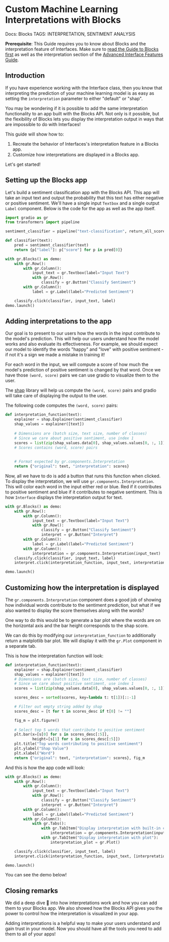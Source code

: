 # Custom Machine Learning Interpretations with Blocks
Docs: Blocks
TAGS: INTERPRETATION, SENTIMENT ANALYSIS

**Prerequisite**: This Guide requires you to know about Blocks and the interpretation feature of Interfaces.
Make sure to [read the Guide to Blocks first](/introduction_to_blocks) as well as the
interpretation section of the [Advanced Interface Features Guide](/advanced_interface_features).

## Introduction

If you have experience working with the Interface class, then you know that interpreting the prediction of your machine learning model
is as easy as setting the `interpretation` parameter to either "default" or "shap".

You may be wondering if it is possible to add the same interpretation functionality to an app built with the Blocks API.
Not only is it possible, but the flexibility of Blocks lets you display the interpretation output in ways that are
impossible to do with Interfaces!

This guide will show how to:

1. Recreate the behavior of Interfaces's interpretation feature in a Blocks app.
2. Customize how interpretations are displayed in a Blocks app.

Let's get started!

## Setting up the Blocks app

Let's build a sentiment classification app with the Blocks API.
This app will take an input text and output the probability that this text has either negative or positive sentiment.
We'll have a single input `Textbox` and a single output `Label` component.
Below is the code for the app as well as the app itself.

```python
import gradio as gr 
from transformers import pipeline

sentiment_classifier = pipeline("text-classification", return_all_scores=True)

def classifier(text):
    pred = sentiment_classifier(text)
    return {p["label"]: p["score"] for p in pred[0]}

with gr.Blocks() as demo:
    with gr.Row():
        with gr.Column():
            input_text = gr.Textbox(label="Input Text")
            with gr.Row():
                classify = gr.Button("Classify Sentiment")
        with gr.Column():
            label = gr.Label(label="Predicted Sentiment")

    classify.click(classifier, input_text, label)
demo.launch()
```

## Adding interpretations to the app

Our goal is to present to our users how the words in the input contribute to the model's prediction.
This will help our users understand how the model works and also evaluate its effectiveness.
For example, we should expect our model to identify the words "happy" and "love" with positive sentiment - if not it's a sign we made a mistake in training it!

For each word in the input, we will compute a score of how much the model's prediction of positive sentiment is changed by that word.
Once we have those `(word, score)` pairs we can use gradio to visualize them to the user.

The [shap](https://shap.readthedocs.io/en/stable/index.html) library will help us compute the `(word, score)` pairs and
gradio will take care of displaying the output to the user.

The following code computes the `(word, score)` pairs:

```python
def interpretation_function(text):
    explainer = shap.Explainer(sentiment_classifier)
    shap_values = explainer([text])
    
    # Dimensions are (batch size, text size, number of classes)
    # Since we care about positive sentiment, use index 1
    scores = list(zip(shap_values.data[0], shap_values.values[0, :, 1]))
    # Scores contains (word, score) pairs
    
    
    # Format expected by gr.components.Interpretation
    return {"original": text, "interpretation": scores}
```

Now, all we have to do is add a button that runs this function when clicked.
To display the interpretation, we will use `gr.components.Interpretation`.
This will color each word in the input either red or blue.
Red if it contributes to positive sentiment and blue if it contributes to negative sentiment.
This is how `Interface` displays the interpretation output for text.

```python
with gr.Blocks() as demo:
    with gr.Row():
        with gr.Column():
            input_text = gr.Textbox(label="Input Text")
            with gr.Row():
                classify = gr.Button("Classify Sentiment")
                interpret = gr.Button("Interpret")
        with gr.Column():
            label = gr.Label(label="Predicted Sentiment")
        with gr.Column():
            interpretation = gr.components.Interpretation(input_text)
    classify.click(classifier, input_text, label)
    interpret.click(interpretation_function, input_text, interpretation)

demo.launch()
```

## Customizing how the interpretation is displayed

The `gr.components.Interpretation` component does a good job of showing how individual words contribute to the sentiment prediction,
but what if we also wanted to display the score themselves along with the words?

One way to do this would be to generate a bar plot where the words are on the horizontal axis and the bar height corresponds
to the shap score.

We can do this by modifying our `interpretation_function` to additionally return a matplotlib bar plot.
We will display it with the `gr.Plot` component in a separate tab.

This is how the interpretation function will look:
```python
def interpretation_function(text):
    explainer = shap.Explainer(sentiment_classifier)
    shap_values = explainer([text])
    # Dimensions are (batch size, text size, number of classes)
    # Since we care about positive sentiment, use index 1
    scores = list(zip(shap_values.data[0], shap_values.values[0, :, 1]))

    scores_desc = sorted(scores, key=lambda t: t[1])[::-1]

    # Filter out empty string added by shap
    scores_desc = [t for t in scores_desc if t[0] != ""]

    fig_m = plt.figure()
    
    # Select top 5 words that contribute to positive sentiment
    plt.bar(x=[s[0] for s in scores_desc[:5]],
            height=[s[1] for s in scores_desc[:5]])
    plt.title("Top words contributing to positive sentiment")
    plt.ylabel("Shap Value")
    plt.xlabel("Word")
    return {"original": text, "interpretation": scores}, fig_m
```

And this is how the app code will look:
```python
with gr.Blocks() as demo:
    with gr.Row():
        with gr.Column():
            input_text = gr.Textbox(label="Input Text")
            with gr.Row():
                classify = gr.Button("Classify Sentiment")
                interpret = gr.Button("Interpret")
        with gr.Column():
            label = gr.Label(label="Predicted Sentiment")
        with gr.Column():
            with gr.Tabs():
                with gr.TabItem("Display interpretation with built-in component"):
                    interpretation = gr.components.Interpretation(input_text)
                with gr.TabItem("Display interpretation with plot"):
                    interpretation_plot = gr.Plot()

    classify.click(classifier, input_text, label)
    interpret.click(interpretation_function, input_text, [interpretation, interpretation_plot])

demo.launch()
```

You can see the demo below!

## Closing remarks

We did a deep dive 🤿 into how interpretations work and how you can add them to your Blocks app.
We also showed how the Blocks API gives you the power to control how the interpretation is visualized in your app.

Adding interpretations is a helpful way to make your users understand and gain trust in your model.
Now you should have all the tools you need to add them to all of your apps!
